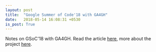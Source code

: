 ```yaml
---
layout: post
title:  "Google Summer of Code'18 with GA4GH"
date:   2018-05-14 16:08:31 +0530
is_post: True
---
```


Notes on GSoC'18 with GA4GH. Read the article [here](https://medium.com/@someshchaturvedi/google-summer-of-code-2018-with-ga4gh-c036bc359086), more about the project [here](https://gist.github.com/0xsomesh/4b7cc34fa794da5bb7c438941326e164).